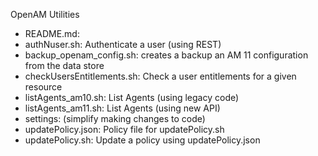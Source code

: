 OpenAM Utilities

* README.md:
* authNuser.sh: Authenticate a user (using REST) 
* backup_openam_config.sh: creates a backup an AM 11 configuration from the data store
* checkUsersEntitlements.sh: Check a user entitlements for a given resource
* listAgents_am10.sh:  List Agents (using legacy code)
* listAgents_am11.sh: List Agents (using new API)
* settings: (simplify making changes to code)
* updatePolicy.json: Policy file for updatePolicy.sh
* updatePolicy.sh: Update a policy using updatePolicy.json


